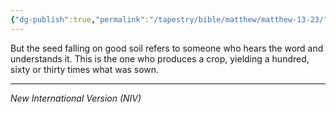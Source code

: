 ```yaml
---
{"dg-publish":true,"permalink":"/tapestry/bible/matthew/matthew-13-23/","title":"Matthew 13:23","hide":true,"tags":["bible-verse","bible-verse"],"dgHomeLink":true,"dgShowLocalGraph":true,"dgEnableSearch":true}
---
```


But the seed falling on good soil refers to someone who hears the word and understands it. This is the one who produces a crop, yielding a hundred, sixty or thirty times what was sown.

---
*New International Version (NIV)*